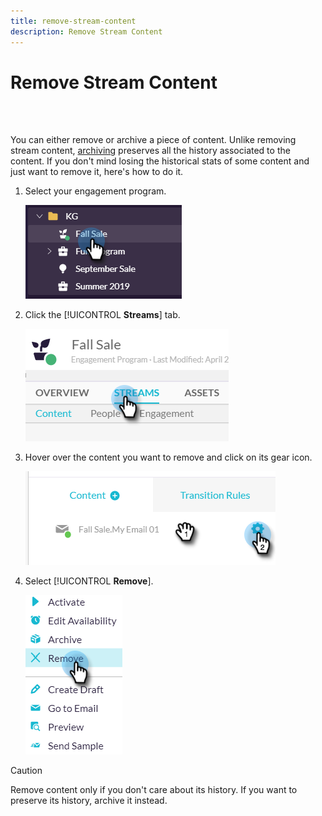 ```yaml
---
title: remove-stream-content
description: Remove Stream Content
---
```


# Remove Stream Content

<br>&nbsp;

You can either remove or archive a piece of content. Unlike removing stream content, [archiving](/help/sky/archive-and-unarchive-stream-content.md) preserves all the history associated to the content. If you don't mind losing the historical stats of some content and just want to remove it, here's how to do it.

1. Select your engagement program.

   ![Image One](/help/sky/assets/engagement-programs/remove-stream-content/remove-stream-content-1.png)

1. Click the [!UICONTROL **Streams**] tab.

   ![Image Two](/help/sky/assets/engagement-programs/remove-stream-content/remove-stream-content-2.png)

1. Hover over the content you want to remove and click on its gear icon.

   ![Image Three](/help/sky/assets/engagement-programs/remove-stream-content/remove-stream-content-3.png)

1. Select [!UICONTROL **Remove**].

   ![Image Four](/help/sky/assets/engagement-programs/remove-stream-content/remove-stream-content-4.png)

>[!CAUTION]
>
>Remove content only if you don't care about its history. If you
>want to preserve its history, archive it instead.
